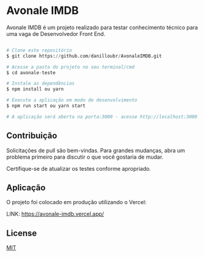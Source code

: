 # Avonale IMDB

Avonale IMDB é um projeto realizado para testar conhecimento técnico para uma vaga de Desenvolvedor Front End.

```python

# Clone este repositório
$ git clone https://github.com/danilloubr/AvonaleIMDB.git

# Acesse a pasta do projeto no seu terminal/cmd
$ cd avonale-teste

# Instale as dependências
$ npm install ou yarn

# Execute a aplicação em modo de desenvolvimento
$ npm run start ou yarn start

# A aplicação será aberta na porta:3000 - acesse http://localhost:3000
```

## Contribuição

Solicitações de pull são bem-vindas. Para grandes mudanças, abra um problema primeiro para discutir o que você gostaria de mudar.

Certifique-se de atualizar os testes conforme apropriado.

## Aplicação

O projeto foi colocado em produção utilizando o Vercel:

LINK: https://avonale-imdb.vercel.app/

## License

[MIT](https://linkedin.com/in/danilloubr)
